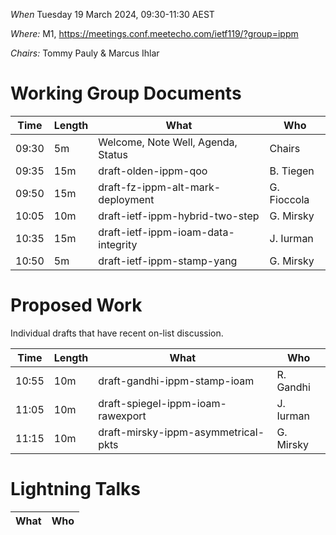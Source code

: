 *When*   Tuesday 19 March 2024, 09:30-11:30 AEST

*Where:*  M1, https://meetings.conf.meetecho.com/ietf119/?group=ippm

*Chairs:* Tommy Pauly & Marcus Ihlar

# Working Group Documents

| Time    | Length | What                                        | Who          |
|---------|--------|---------------------------------------------|--------------|
| 09:30   | 5m     | Welcome, Note Well, Agenda, Status          | Chairs       |
| 09:35   | 15m    | draft-olden-ippm-qoo                        | B. Tiegen    |
| 09:50   | 15m    | draft-fz-ippm-alt-mark-deployment           | G. Fioccola  |
| 10:05   | 10m    | draft-ietf-ippm-hybrid-two-step             | G. Mirsky    |
| 10:35   | 15m    | draft-ietf-ippm-ioam-data-integrity         | J. Iurman    |
| 10:50   | 5m     | draft-ietf-ippm-stamp-yang                  | G. Mirsky    |

# Proposed Work

Individual drafts that have recent on-list discussion.

| Time    | Length | What                                        | Who          |
|---------|--------|---------------------------------------------|--------------|
| 10:55   | 10m    | draft-gandhi-ippm-stamp-ioam                | R. Gandhi    |
| 11:05   | 10m    | draft-spiegel-ippm-ioam-rawexport           | J. Iurman    |
| 11:15   | 10m    | draft-mirsky-ippm-asymmetrical-pkts         | G. Mirsky    |

# Lightning Talks

| What                                        | Who          |
|---------------------------------------------|--------------|
